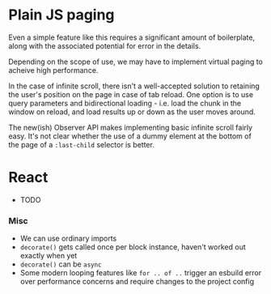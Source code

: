 # Plain JS paging

Even a simple feature like this requires a significant amount of boilerplate, along with the associated potential for error in the details.

Depending on the scope of use, we may have to implement virtual paging to acheive high performance.

In the case of infinite scroll, there isn't a well-accepted solution to retaining the user's position on the page in case of tab reload. One option is to use query parameters and bidirectional loading - i.e. load the chunk in the window on reload, and load results up or down as the user moves around.

The new(ish) Observer API makes implementing basic infinite scroll fairly easy. It's not clear whether the use of a dummy element at the bottom of the page of a `:last-child` selector is better.

# React

 * TODO

### Misc

* We can use ordinary imports
* `decorate()` gets called once per block instance, haven't worked out exactly when yet
* `decorate()` can be `async`
* Some modern looping features like `for .. of ..` trigger an esbuild error over performance concerns and require changes to the project config
